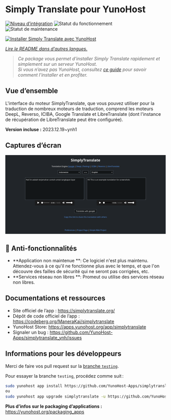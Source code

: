 <!--
Nota bene : ce README est automatiquement généré par <https://github.com/YunoHost/apps/tree/master/tools/readme_generator>
Il NE doit PAS être modifié à la main.
-->

# Simply Translate pour YunoHost

[![Niveau d’intégration](https://dash.yunohost.org/integration/simplytranslate.svg)](https://dash.yunohost.org/appci/app/simplytranslate) ![Statut du fonctionnement](https://ci-apps.yunohost.org/ci/badges/simplytranslate.status.svg) ![Statut de maintenance](https://ci-apps.yunohost.org/ci/badges/simplytranslate.maintain.svg)

[![Installer Simply Translate avec YunoHost](https://install-app.yunohost.org/install-with-yunohost.svg)](https://install-app.yunohost.org/?app=simplytranslate)

*[Lire le README dans d'autres langues.](./ALL_README.md)*

> *Ce package vous permet d’installer Simply Translate rapidement et simplement sur un serveur YunoHost.*  
> *Si vous n’avez pas YunoHost, consultez [ce guide](https://yunohost.org/install) pour savoir comment l’installer et en profiter.*

## Vue d’ensemble

L'interface du moteur SimplyTranslate, que vous pouvez utiliser pour la traduction de nombreux moteurs de traduction, comprend les moteurs DeepL, Reverso, ICIBA, Google Translate et LibreTranslate (dont l'instance de récupération de LibreTranslate peut être configurée).

**Version incluse :** 2023.12.19~ynh1

## Captures d’écran

![Capture d’écran de Simply Translate](./doc/screenshots/st_id-en.png)

## :red_circle: Anti-fonctionnalités

- **Application non maintenue **: Ce logiciel n'est plus maintenu. Attendez-vous à ce qu'il ne fonctionne plus avec le temps, et que l'on découvre des failles de sécurité qui ne seront pas corrigées, etc.
- **Services réseau non libres **: Promeut ou utilise des services réseau non libres.

## Documentations et ressources

* Site officiel de l’app : <https://simplytranslate.org/>
* Dépôt de code officiel de l’app : <https://codeberg.org/ManeraKai/simplytranslate>
* YunoHost Store: <https://apps.yunohost.org/app/simplytranslate>
* Signaler un bug : <https://github.com/YunoHost-Apps/simplytranslate_ynh/issues>

## Informations pour les développeurs

Merci de faire vos pull request sur la [branche `testing`](https://github.com/YunoHost-Apps/simplytranslate_ynh/tree/testing).

Pour essayer la branche `testing`, procédez comme suit :

```bash
sudo yunohost app install https://github.com/YunoHost-Apps/simplytranslate_ynh/tree/testing --debug
ou
sudo yunohost app upgrade simplytranslate -u https://github.com/YunoHost-Apps/simplytranslate_ynh/tree/testing --debug
```

**Plus d’infos sur le packaging d’applications :** <https://yunohost.org/packaging_apps>
